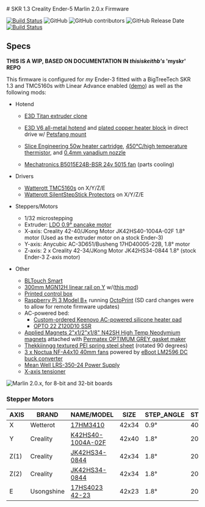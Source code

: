 ﻿﻿# SKR 1.3 Creality Ender-5 Marlin 2.0.x Firmware

[![Build Status](https://travis-ci.org/tharr916/Marlin.svg?branch=Ender-5-SKR-1.3-TMC2130-Linear-Advance)](https://travis-ci.org/tharr916/Marlin)
![GitHub](https://img.shields.io/github/license/marlinfirmware/marlin.svg)
![GitHub contributors](https://img.shields.io/github/contributors/marlinfirmware/marlin.svg)
![GitHub Release Date](https://img.shields.io/github/release-date/marlinfirmware/marlin.svg)
[![Build Status](https://github.com/MarlinFirmware/Marlin/workflows/CI/badge.svg?branch=bugfix-2.0.x)](https://github.com/MarlinFirmware/Marlin/actions)

## Specs

**THIS IS A WIP, BASED ON DOCUMENTATION IN _thisiskeithb's_ 'myskr' REPO**

This firmware is configured for *my* Ender-3 fitted with a BigTreeTech SKR 1.3 and TMC5160s *with* Linear Advance enabled ([demo](https://www.youtube.com/watch?v=o_MTTGHrnHk)) as well as the following mods:

* Hotend
  * [E3D Titan extruder clone](https://wiki.e3d-online.com/Titan_Assembly)
  * [E3D V6 all-metal hotend](https://e3d-online.com/v6-all-metal-hotend) and [plated copper heater block](https://e3d-online.com/v6-plated-copper-heater-block) in direct drive w/ [Petsfang mount](https://www.thingiverse.com/thing:2963434)

  * [Slice Engineering 50w heater cartridge](https://www.sliceengineering.com/shop/50w-heater-cartridge), [450°C/high temperature thermistor](https://www.sliceengineering.com/shop/high-temp-thermistor), and [0.4mm vanadium nozzle](https://www.sliceengineering.com/shop/vanadium-nozzle)
  * [Mechatronics B5015E24B-BSR 24v 5015 fan](https://www.digikey.com/product-detail/en/mechatronics-fan-group/B5015E24B-BSR/1570-1034-ND/5209731) (parts cooling)

* Drivers
  * [Watterott TMC5160s](https://shop.watterott.com/SilentStepStick-TMC5160-Stepper-motor-driver) on X/Y/Z/E
  * [Watterott SilentStepStick Protectors](https://shop.watterott.com/SilentStepStick-Protector-for-Stepper-Motor-Drivers) on X/Y/Z/E

* Steppers/Motors
  * 1/32 microstepping
  * Extruder: [LDO 0.9° pancake motor](https://ldomotors.manufacturer.globalsources.com/si/6008840349362/pdtl/Stepping-motor/1156769667/Nmea17-0.9-degree-hybrid-stepper-motor.htm)
  * X-axis: Creality 42-40/JKong Motor JK42HS40-1004A-02F 1.8° motor (Used as the extruder motor on a stock Ender-3)
  * Y-axis: Anycubic AC-3D651/Busheng 17HD40005-22B, 1.8° motor
  * Z-axis: 2 x Creality 42-34/JKong Motor JK42HS34-0844 1.8° (stock Ender-3 Z-axis motor)

* Other
  * [BLTouch Smart](https://www.antclabs.com/bltouch)
  * [300mm MGN12H linear rail on Y](https://www.amazon.com/Iverntech-Linear-Carriage-Printer-Machine/dp/B0762MPVN3/) w/([this mod](https://www.thingiverse.com/thing:2989134))
  * [Printed control box](https://www.thingiverse.com/thing:3398254)
  * [Raspberry Pi 3 Model B+](https://www.raspberrypi.org/products/raspberry-pi-3-model-b-plus/) running [OctoPrint](https://octoprint.org/) (SD card changes were to allow for remote firmware updates)
  * AC-powered bed:
    * [Custom-ordered Keenovo AC-powered silicone heater pad](https://keenovo.store/)
    * [OPTO 22 Z120D10 SSR](https://www.opto22.com/products/z120d10)
  * [Applied Magnets 2"x1/2"x1/8" N42SH High Temp Neodymium magnets](http://appliedmagnets.com/bar-magnets-2-in-x-1-2-in-x-1-8-in-high-temp-n42sh-neodymium-magnets-p-608.html) attached with [Permatex OPTIMUM GREY gasket maker](https://www.permatex.com/products/gasketing/optimum-gasket-makers/permatex-optimum-grey-gasket-maker/)
  * [Thekkiinngg textured PEI spring steel sheet](https://www.amazon.com/Thekkiinngg-Prusa-Double-Sided-Textured-Powder-Coated/dp/B07V1JYJS2/) (rotated 90 degrees)
  * [3 x Noctua NF-A4x10 40mm fans](https://noctua.at/en/nf-a4x10-flx) powered by [eBoot LM2596 DC buck converter](https://www.amazon.com/eBoot-LM2596-Converter-3-0-40V-1-5-35V/dp/B01GJ0SC2C)
  * [Mean Well LRS-350-24 Power Supply](https://www.meanwell.com/webapp/product/search.aspx?prod=LRS-350)
  * [X-axis tensioner](https://www.thingiverse.com/thing:3270228)

![Marlin 2.0.x, for 8-bit and 32-bit boards](https://i.imgur.com/JxbteZy.jpg)

### Stepper Motors

|AXIS|BRAND|NAME/MODEL|SIZE|STEP_ANGLE|STEP/REV|V_DC|MAX_AMP|τ_HOLD|
|-----|-----|----------|----|----------|--------|-------|-------|------|
| X   |Wetterot|[17HM3410](https://shop.watterott.com/Stepper-Motor-NEMA-17-400-Steps-42x34mm-2V-17A)|42x34|0.9°|400|2V|1.7A|24 Ncm|
| Y   |Creality|[K42HS40-1004A-02F](https://www.reprap.me/creality-3d-two-phase-42-40-reprap-42mm-stepper-motor-for-ender-3-3d-printer.html)|42x40|1.8°|200|2.8V|1.5A|40 Ncm|
| Z(1)|Creality|[JK42HS34-0844](https://ecksteinimg.de/Datasheet/Schrittmotor/JK42HS34-0844A/JK42HS34-0844YA-01.pdf)|42x34|1.8°|200|4.83V|1.5A|35 Ncm|
| Z(2)|Creality|[JK42HS34-0844](https://ecksteinimg.de/Datasheet/Schrittmotor/JK42HS34-0844A/JK42HS34-0844YA-01.pdf)|42x34|1.8°|200|4.83V|1.5A|35 Ncm|
| E   |Usongshine|[17HS4023 42-23](https://ae01.alicdn.com/kf/HTB1dnr6emzqK1RjSZPcq6zTepXaB.jpg)|42x23|1.8°|200|4.1V|1.0A|13 Ncm|

